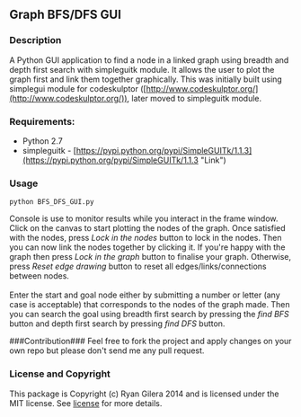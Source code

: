 

## Graph BFS/DFS GUI ##


### Description ###
A Python GUI application to find a node in a linked graph using breadth and depth first search with simpleguitk module. It allows the user to plot the graph first and link them together graphically. This was initially built using simplegui module for codeskulptor ([http://www.codeskulptor.org/](http://www.codeskulptor.org/)), later moved to simpleguitk module.


### Requirements: ###
- Python 2.7
- simpleguitk - [https://pypi.python.org/pypi/SimpleGUITk/1.1.3](https://pypi.python.org/pypi/SimpleGUITk/1.1.3 "Link")

### Usage ###
    python BFS_DFS_GUI.py
Console is use to monitor results while you interact in the frame window. Click on the canvas to start plotting the nodes of the graph. Once satisfied with the nodes, press *Lock in the nodes* button to lock in the nodes. Then you can now link the nodes together by clicking it. If you're happy with the graph then press *Lock in the graph* button to finalise your graph. Otherwise, press *Reset edge drawing* button to reset all edges/links/connections between nodes.
<br><br>
Enter the start and goal node either by submitting a number or letter (any case is acceptable) that corresponds to the nodes of the graph made. Then you can search the goal using breadth first search by pressing the *find BFS* button and depth first search by pressing *find DFS* button.

###Contribution###
Feel free to fork the project and apply changes on your own repo but please don't send me any pull request.

### License and Copyright ###
This package is Copyright (c) Ryan Gilera 2014 and is licensed under the MIT license. See [license](https://github.com/Daytron/graph-bfs-dfs-gui/blob/master/LICENSE) for more details.